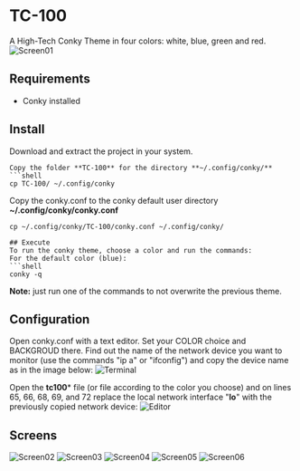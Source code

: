 # TC-100
A High-Tech Conky Theme in four colors: white, blue, green and red.
![Screen01](https://cloud.vstans.nl/index.php/s/Wwf38PAnZLicWCT)

## Requirements
- Conky installed
## Install
Download and extract the project in your system.
```
Copy the folder **TC-100** for the directory **~/.config/conky/**
```shell
cp TC-100/ ~/.config/conky
```
Copy the conky.conf to the conky default user directory **~/.config/conky/conky.conf**
```shell
cp ~/.config/conky/TC-100/conky.conf ~/.config/conky/

## Execute
To run the conky theme, choose a color and run the commands:
For the default color (blue):
```shell
conky -q
```
**Note:** just run one of the commands to not overwrite the previous theme.

## Configuration
Open conky.conf with a text editor. Set your COLOR choice and BACKGROUD there.
Find out the name of the network device you want to monitor (use the commands "ip a" or "ifconfig") and copy the device name as in the image below:
![Terminal](https://user-images.githubusercontent.com/9018264/66083822-8517a680-e543-11e9-8d7a-50e2c4b52fb4.png)

Open the **tc100*** file (or file according to the color you choose) and on lines 65, 66, 68, 69, and 72 replace the local network interface "**lo**" with the previously copied network device:
![Editor](https://user-images.githubusercontent.com/9018264/66083907-bb552600-e543-11e9-910c-897600c06f10.png)

## Screens
![Screen02](https://user-images.githubusercontent.com/9018264/66082906-8c3db500-e541-11e9-8f7c-459bcf581e26.png)
![Screen03](https://user-images.githubusercontent.com/9018264/66082911-8e077880-e541-11e9-89db-4e57d65efe94.png)
![Screen04](https://user-images.githubusercontent.com/9018264/66082912-8fd13c00-e541-11e9-8e16-152b06344b62.png)
![Screen05](https://user-images.githubusercontent.com/9018264/66082918-92339600-e541-11e9-93c1-0106e4f0a84d.png)
![Screen06](https://user-images.githubusercontent.com/9018264/66082921-9495f000-e541-11e9-837a-55988ed8dbb5.png)
